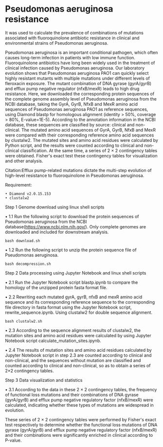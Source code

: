 # Pseudomonas aeruginosa resistance
It was used to calculate the prevalence of combinations of mutations associated with fluoroquinolone antibiotic resistance in clinical and environmental strains of Pseudomonas aeruginosa.

Pseudomonas aeruginosa is an important conditional pathogen, which often causes long-term infection in patients with low immune function. 
Fluoroquinolone antibiotics have long been widely used in the treatment of clinical infection caused by Pseudomonas aeruginosa. 
Our laboratory evolution shows that Pseudomonas aeruginosa PAO1 can quickly select highly resistant mutants with multiple mutations under different levels of fleroxacin exposure. 
The mutant combination of DNA gyrase (gyrA/gyrB) and efflux pump negative regulator (nfxB/mexR) leads to high drug resistance. 
Here, we downloaded the corresponding protein sequences of the complete genome assembly level of Pseudomonas aeruginosa from the NCBI database, taking the GyrA, GyrB, NfxB and MexR amino acid sequences of Pseudomonas aeruginosa PAO1 as reference sequences, using Diamond blastp for homologous alignment (identity > 50%, coverage > 80%, E-value=1E-5). According to the annotation information in the NCBI database, these sequences are classified by source: clinical and non-clinical. 
The mutated amino acid sequences of GyrA, GyrB, NfxB and MexR were compared with their corresponding reference amino acid sequences by clustalw2. The mutated sites and amino acid residues were calculated by Python script, and the results were counted according to clinical and non-clinical classification. At the same time, a series of 2 × 2 contingency tables were obtained. 
Fisher's exact test these contingency tables for visualization and other analysis.

Citation:Efflux pump-related mutations dictate the multi-step evolution of high-level resistance to fluoroquinolone in Pseudomonas aeruginosa.

Requirement:

    • Diamond v2.0.15.153
    • clustalw2 

Step 1 Genome download using linux shell scripts

• 1.1 Run the following script to download the protein sequences of Pseudomonas aeruginosa from the NCBI database(https://www.ncbi.nlm.nih.gov/). Only complete genomes are downloaded and included for downstream analysis.

    bash download.sh

• 1.2 Run the following script to unzip the protein sequence file of Pseudomonas aeruginosa.

    bash decompression.sh

Step 2 Data processing using Jupyter Notebook and linux shell scripts

• 2.1 Run the Jupyter Notebook script blastp.ipynb to compare the homology of the unzipped protein fasta format file.

• 2.2 Rewriting each mutated gyrA, gyrB, nfxB and mexR amino acid sequence and its corresponding reference sequence to the corresponding file directory in fasta format using the Jupyter Notebook script, rewrite_sequence.ipynb. Using clustalw2 for double sequence alignment.

    bash clustalw2.sh

• 2.3 According to the sequence alignment results of clustalw2, the mutation sites and amino acid residues were calculated by using Jupyter Notebook script calculate_mutation_sites.ipynb.

• 2.4 The results of mutation sites and amino acid residues calculated by Jupyter Notebook script in step 2.3 are counted according to clinical and non-clinical, and the sequences without mutation are classified and counted according to clinical and non-clinical, so as to obtain a series of 2×2 contingency tables.

Step 3 Data visualization and statistics

• 3.1 According to the data in these 2 × 2 contingency tables, the frequency of functional loss mutations and their combinations of DNA gyrase (gyrA/gyrB) and efflux pump negative regulatory factor (nfxB/mexR) were calculated, indicating whether these types of mutations are widespread in evolution.

These series of 2 × 2 contingency tables were performed by Fisher's exact test respectively to determine whether the functional loss mutations of DNA gyrase (gyrA/gyrB) and efflux pump negative regulatory factor (nfxB/mexR) and their combinations were significantly enriched in clinical according to P-value.

